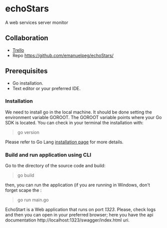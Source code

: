 # echoStars
A web services server monitor

## Collaboration
* [Trello](https://trello.com/c/FogW1SUW)
* Repo https://github.com/emanuelpeg/echoStars/

## Prerequisites

* Go installation.
* Text editor or your preferred IDE.

### Installation
We need to install go in the local machine. It should be done setting the environment variable GOROOT.
The GOROOT variable points where your Go SDK is located.
You can check in your terminal the installation with:
>go version

Please refer to Go Lang [installation page](https://go.dev/doc/install) for more details.


### Build and run application using CLI
Go to the directory of the source code and build:
>go build

then, you can run the application (if you are running in Windows, don't forget scape the :
>go run main.go

EchoStart is a Web application that runs on port _1323_. Please, check logs and then you can open in your preferred browser; here you have the api documentation http://localhost:1323/swagger/index.html uri.

